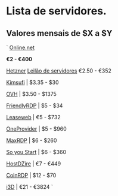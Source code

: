 # Lista de servidores.

## Valores mensais de $X a $Y
`
[Online.net](https://www.online.net/en)

**€2 - €400**

[Hetzner](https://www.hetzner.com/)
[Leilão de servidores](https://robot.your-server.de/order/market)
€2.50 - €352

[Kimsufi](https://www.kimsufi.com/us/en/) | $3.35 - $30

[OVH](https://www.ovh.com/world/) | $3.50 - $1375

[FriendlyRDP](http://friendlyrdp.com/) | $5 - $34

[Leaseweb](https://www.leaseweb.com/) | €5 - $732

[OneProvider](https://oneprovider.com/) | $5 - $960

[MaxRDP](https://www.maxrdp.com/) | $6 - $260

[So you Start](https://www.soyoustart.com/us/) | $6 - $360

[HostDZire](https://hostdzire.com/) | €7 - €449

[CoinRDP](http://www.coinrdp.com/) | $12 - $70

[i3D](https://www.i3d.net/) | €21 - €3824
`
